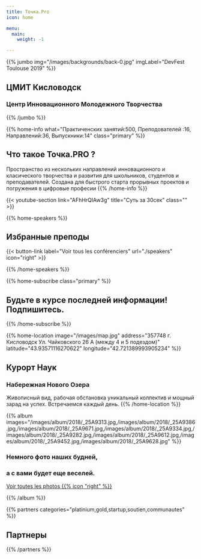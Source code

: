 ```yaml
---
title: Точка.Pro
icon: home

menu:
  main:
    weight: -1

---
```


{{% jumbo img="/images/backgrounds/back-0.jpg" imgLabel="DevFest Toulouse 2019" %}}

## ЦМИТ Кисловодск
### Центр Инновационного Молодежного Творчества 

<!-- <a class="btn primary btn-lg" style="margin-top: 1em;" href="https://drive.google.com/open?id=1Uo1V4v3SHjl2q27SNkOyHkcuagKJmTU4" target="_blank">Devenez Partenaire 🇫🇷</a> -->

<!--
<a class="btn primary btn-lg" href="https://conference-hall.io/public/event/HJRThubF4uYPkb7jSUxi">
    <svg class="icon icon-cfp"><use xlink:href="#cfp"></use></svg>Proposer une présentation
</a>
-->

{{% /jumbo %}}

<!-- ... -->


{{% home-info what="Практиченских занятий:500, Преподователей :16, Направлений:36, Выпускники:14" class="primary" %}}
## Что такое Точка.PRO ?

Пространство из нескольких направлений инновационного и класического творчества и развития для школьников, студентов и преподавателей. Создана для быстрого старта прорывных проектов и погружения в цифровые професии 
{{% /home-info %}}

{{< youtube-section link="AFhHrQIAw3g" title="Суть за 30сек" class="" >}}

<!-- ... -->

{{% home-speakers %}}
## Избранные преподы

<!--
{{< button-link label="Proposer une présentation"
                url="https://conference-hall.io/public/event/HJRThubF4uYPkb7jSUxi"
                icon="cfp" >}}
-->

{{< button-link label="Voir tous les conférenciers"
                url="./speakers"
                icon="right" >}}


{{% /home-speakers %}}

<!-- ... -->

{{% home-subscribe class="primary" %}}

## Будьте в курсе последней информации! Подпишитесь.


{{% /home-subscribe %}}

<!-- ... -->

<!--
{{% home-tickets %}}
# Billets 
<a class="btn primary" href="https://www.billetweb.fr/devfest-toulouse-2019" target="_blank"><svg class="icon icon-cfp"><use xlink:href="#ticket"></use></svg>Billetterie</a>

<ul>
<li>{{< ticket name="Blind Birds"
           starts="2019-03-25"
           ends="2019-04-25"
           price="40 €"
           info="50 premières places"
           soldOut="true"
           url="https://www.billetweb.fr/devfest-toulouse-2019" >}}</li>
<li>{{< ticket name="Early Birds"
           starts="2019-04-25"
           ends="2019-06-22"
           price="60 €"
           info="80 premières places"
           soldOut="true"
           url="https://www.billetweb.fr/devfest-toulouse-2019" >}}</li>
<li>{{< ticket name="Normal"
           starts="2019-06-22"
           ends="2019-10-03"
           price="80 €"
           info="300 places restantes"
           soldOut="true"
           url="https://www.billetweb.fr/devfest-toulouse-2019" >}}</li>
</ul>

\* Votre billet vous donne accès à toutes les conférences, aux pauses café et au repas. L'hébergement n'est **pas** inclus dans ce prix.

{{% /home-tickets %}}
-->

<!-- ... -->

{{% home-location
    image="/images/map.jpg"
    address="357748 г. Кисловодск Ул. Чайковского 26 А (между 4 и 5 подездом)"
    latitude="43.93571116270622"
    longitude="42.721389993905234" %}}
## Курорт Наук
### Набережная Нового Озера

Живописный вид, рабочая обстановка уникальный коллектив и мощный зарад на успех. 
Встречаемся каждый день.
{{% /home-location %}}

<!-- ... -->

{{% album images="/images/album/2018/_25A9313.jpg,/images/album/2018/_25A9386.jpg,/images/album/2018/_25A9671.jpg,/images/album/2018/_25A9334.jpg,/images/album/2018/_25A9282.jpg,/images/album/2018/_25A9612.jpg,/images/album/2018/_25A9452.jpg,/images/album/2018/_25A9628.jpg" %}}

### Немного фото наших будней,
### а с вами будет еще веселей. 

<a class="btn primary" target="_blank" rel="noopener" href="https://photos.app.goo.gl/nJYFVReFUk9mnXbv9">
    Voir toutes les photos
    {{% icon "right" %}}
</a>

{{% /album  %}}


<!-- ... -->


{{% partners categories="platinium,gold,startup,soutien,communautes" %}}
## Партнеры

{{% /partners %}}
